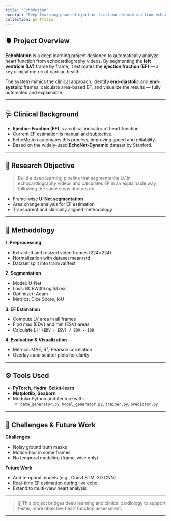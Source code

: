 ```yaml
---
title: "EchoMotion"
excerpt: "Deep learning-powered ejection fraction estimation from echocardiography videos"
collection: portfolio
---
```


## 🫀 Project Overview

**EchoMotion** is a deep learning project designed to automatically analyze heart function from echocardiography videos. By segmenting the **left ventricle (LV)** frame by frame, it estimates the **ejection fraction (EF)** — a key clinical metric of cardiac health.

The system mimics the clinical approach: identify **end-diastolic** and **end-systolic** frames, calculate area-based EF, and visualize the results — fully automated and explainable.

---

## 🩺 Clinical Background

- **Ejection Fraction (EF)** is a critical indicator of heart function.
- Current EF estimation is manual and subjective.
- EchoMotion automates this process, improving speed and reliability.
- Based on the widely-used **EchoNet-Dynamic** dataset by Stanford.

---

## 🎯 Research Objective

> Build a deep learning pipeline that segments the LV in echocardiography videos and calculates EF in an explainable way, following the same steps doctors do.

- Frame-wise **U-Net segmentation**
- Area change analysis for EF estimation
- Transparent and clinically aligned methodology

---

## 🧪 Methodology

**1. Preprocessing**
- Extracted and resized video frames (224×224)
- Normalization with dataset mean/std
- Dataset split into train/val/test

**2. Segmentation**
- Model: U-Net
- Loss: BCEWithLogitsLoss
- Optimizer: Adam
- Metrics: Dice Score, IoU

**3. EF Estimation**
- Compute LV area in all frames
- Find max (EDV) and min (ESV) areas
- Calculate EF: `(EDV - ESV) / EDV × 100`

**4. Evaluation & Visualization**
- Metrics: MAE, R², Pearson correlation
- Overlays and scatter plots for clarity


---

## ⚙️ Tools Used

- **PyTorch**, **Hydra**, **Scikit-learn**
- **Matplotlib**, **Seaborn**
- Modular Python architecture with:
  - `data_generator.py`, `model_generator.py`, `trainer.py`, `predictor.py`

---

## 🚧 Challenges & Future Work

**Challenges**
- Noisy ground truth masks
- Motion blur in some frames
- No temporal modeling (frame-wise only)

**Future Work**
- Add temporal models (e.g., ConvLSTM, 3D CNN)
- Real-time EF estimation during live echo
- Extend to multi-view heart analysis

---

> 🧠 This project bridges deep learning and clinical cardiology to support faster, more objective heart function assessment.

---

